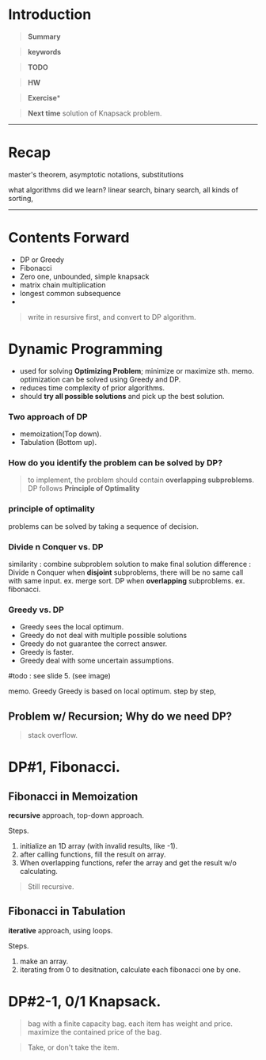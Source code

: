 # Introduction 

>**Summary**
>

>**keywords**
>

>**TODO**
>

> **HW**

>**Exercise*** 
>

> **Next time**
> solution of Knapsack problem. 

*********
# Recap
master's theorem, asymptotic notations, substitutions

what algorithms did we learn? 
linear search, binary search, all kinds of sorting, 
*******
# Contents Forward
* DP or Greedy
* Fibonacci
* Zero one, unbounded, simple knapsack
* matrix chain multiplication
* longest common subsequence
* 
> write in resursive first, and convert to DP algorithm.

# Dynamic Programming
* used for solving **Optimizing Problem**; minimize or maximize sth.
	memo. optimization can be solved using Greedy and DP. 
* reduces time complexity of prior algorithms.
* should **try all possible solutions** and pick up the best solution.

### Two approach of DP
* memoization(Top down).
* Tabulation (Bottom up).
### How do you identify the problem can be solved by DP?
>  to implement, the problem should contain **overlapping subproblems**.
>  DP follows **Principle of Optimality**

### principle of optimality
problems can be solved by taking a sequence of decision.

### Divide n Conquer vs. DP
similarity : combine subproblem solution to make final solution
difference : 
Divide n Conquer when **disjoint** subproblems,
	there will be no same call with same input.
	ex. merge sort.
DP when **overlapping** subproblems.
	ex. fibonacci.

### Greedy vs. DP
* Greedy sees the local optimum. 
* Greedy do not deal with multiple possible solutions
* Greedy do not guarantee the correct answer.
* Greedy is faster. 
* Greedy deal with some uncertain assumptions.

#todo : see slide 5. (see image)

memo. Greedy
Greedy is based on local optimum. step by step, 

## Problem w/ Recursion; Why do we need DP?
> stack overflow. 


# DP#1, Fibonacci.
## Fibonacci in Memoization
**recursive** approach, top-down approach.

Steps.
1. initialize an 1D array (with invalid results, like -1).
2. after calling functions, fill the result on array.
3. When overlapping functions, refer the array and get the result w/o calculating.

> Still recursive.

## Fibonacci in Tabulation
**iterative** approach, using loops.

Steps.
1. make an array.
2. iterating from 0 to desitnation, calculate each fibonacci one by one.


# DP#2-1, 0/1 Knapsack.
> bag with a finite capacity bag.
> each item has weight and price.
> maximize the contained price of the bag.

> Take, or don't take the item. 